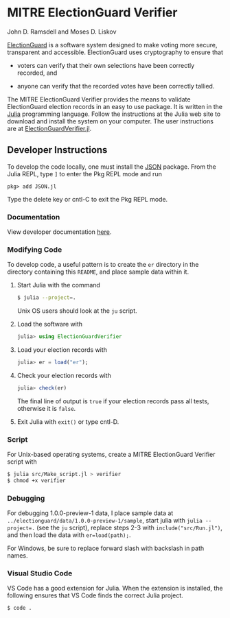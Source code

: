 # MITRE ElectionGuard Verifier

John D. Ramsdell and Moses D. Liskov

[ElectionGuard](https://www.electionguard.vote/) is a software system
designed to make voting more secure, transparent and accessible.
ElectionGuard uses cryptography to ensure that

 - voters can verify that their own selections have been correctly
   recorded, and

 - anyone can verify that the recorded votes have been correctly
   tallied.

The MITRE ElectionGuard Verifier provides the means to validate
ElectionGuard election records in an easy to use package.  It is
written in the [Julia](https://julialang.org/) programming language.
Follow the instructions at the Julia web site to download and install
the system on your computer.  The user instructions are at 
[ElectionGuardVerifier.jl](https://mitre.github.io/ElectionGuardVerifier.jl).

## Developer Instructions

To develop the code locally, one must install the
[JSON](https://github.com/JuliaIO/JSON.jl) package.  From the Julia
REPL, type `]` to enter the Pkg REPL mode and run

```
pkg> add JSON.jl
```

Type the delete key or cntl-C to exit the Pkg REPL mode.

### Documentation

View developer documentation
[here](https://mitre.github.io/ElectionGuardVerifier.jl/development.html).

### Modifying Code

To develop code, a useful pattern is to create the `er` directory in
the directory containing this `README`, and place sample data within
it.

 1. Start Julia with the command

   	```sh
	$ julia --project=.
	```
	
    Unix OS users should look at the `ju` script.

 2. Load the software with

    ```julia
    julia> using ElectionGuardVerifier
    ```

 3. Load your election records with

    ```julia
    julia> er = load("er");
    ```

 4. Check your election records with

    ```julia
    julia> check(er)
    ```

    The final line of output is `true` if your election records pass
    all tests, otherwise it is `false`.

 5. Exit Julia with `exit()` or type cntl-D.

### Script

For Unix-based operating systems, create a MITRE ElectionGuard
Verifier script with

``` sh
$ julia src/Make_script.jl > verifier
$ chmod +x verifier
```

### Debugging

For debugging 1.0.0-preview-1 data, I place sample data at
`../electionguard/data/1.0.0-preview-1/sample`, start julia with
`julia --project=.` (see the `ju` script), replace steps 2-3 with
`include("src/Run.jl")`, and then load the data with `er=load(path);`.

For Windows, be sure to replace forward slash with backslash in path
names.

### Visual Studio Code

VS Code has a good extension for Julia.  When the extension is
installed, the following ensures that VS Code finds the correct Julia
project.

```sh
$ code .
```
